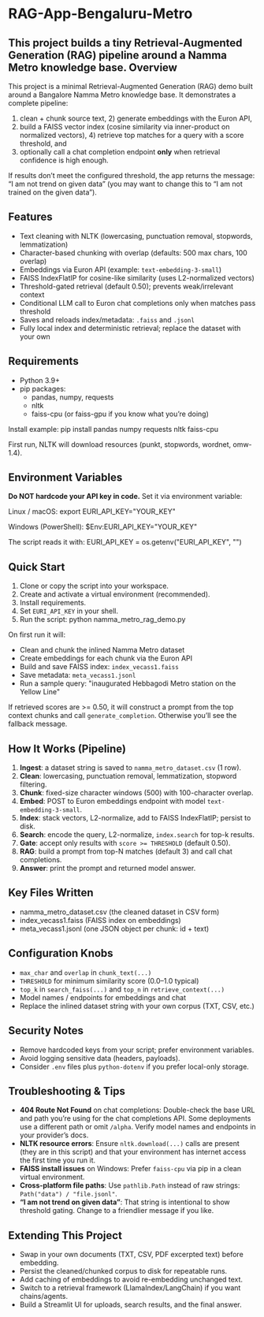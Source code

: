 # RAG-App-Bengaluru-Metro
This project builds a tiny Retrieval-Augmented Generation (RAG) pipeline around a Namma Metro knowledge base.
Overview
--------
This project is a minimal Retrieval-Augmented Generation (RAG) demo built around
a Bangalore Namma Metro knowledge base. It demonstrates a complete pipeline:
1) clean + chunk source text, 2) generate embeddings with the Euron API,
3) build a FAISS vector index (cosine similarity via inner-product on normalized
vectors), 4) retrieve top matches for a query with a score threshold, and
5) optionally call a chat completion endpoint **only** when retrieval confidence
is high enough.

If results don’t meet the configured threshold, the app returns the message:
“I am not trend on given data” (you may want to change this to “I am not trained
on the given data”).


Features
--------
- Text cleaning with NLTK (lowercasing, punctuation removal, stopwords, lemmatization)
- Character-based chunking with overlap (defaults: 500 max chars, 100 overlap)
- Embeddings via Euron API (example: `text-embedding-3-small`)
- FAISS IndexFlatIP for cosine-like similarity (uses L2-normalized vectors)
- Threshold-gated retrieval (default 0.50); prevents weak/irrelevant context
- Conditional LLM call to Euron chat completions only when matches pass threshold
- Saves and reloads index/metadata: `.faiss` and `.jsonl`
- Fully local index and deterministic retrieval; replace the dataset with your own


Requirements
-----------
- Python 3.9+
- pip packages:
  - pandas, numpy, requests
  - nltk
  - faiss-cpu  (or faiss-gpu if you know what you’re doing)

Install example:
    pip install pandas numpy requests nltk faiss-cpu

First run, NLTK will download resources (punkt, stopwords, wordnet, omw-1.4).


Environment Variables
---------------------
**Do NOT hardcode your API key in code.** Set it via environment variable:

Linux / macOS:
    export EURI_API_KEY="YOUR_KEY"

Windows (PowerShell):
    $Env:EURI_API_KEY="YOUR_KEY"

The script reads it with:
    EURI_API_KEY = os.getenv("EURI_API_KEY", "")


Quick Start
-----------
1) Clone or copy the script into your workspace.
2) Create and activate a virtual environment (recommended).
3) Install requirements.
4) Set `EURI_API_KEY` in your shell.
5) Run the script:
    python namma_metro_rag_demo.py

On first run it will:
- Clean and chunk the inlined Namma Metro dataset
- Create embeddings for each chunk via the Euron API
- Build and save FAISS index: `index_vecass1.faiss`
- Save metadata: `meta_vecass1.jsonl`
- Run a sample query:
    "inaugurated Hebbagodi Metro station on the Yellow Line"

If retrieved scores are >= 0.50, it will construct a prompt from the top
context chunks and call `generate_completion`. Otherwise you’ll see the
fallback message.


How It Works (Pipeline)
-----------------------
1) **Ingest**: a dataset string is saved to `namma_metro_dataset.csv` (1 row).
2) **Clean**: lowercasing, punctuation removal, lemmatization, stopword filtering.
3) **Chunk**: fixed-size character windows (500) with 100-character overlap.
4) **Embed**: POST to Euron embeddings endpoint with model `text-embedding-3-small`.
5) **Index**: stack vectors, L2-normalize, add to FAISS IndexFlatIP; persist to disk.
6) **Search**: encode the query, L2-normalize, `index.search` for top-k results.
7) **Gate**: accept only results with `score >= THRESHOLD` (default 0.50).
8) **RAG**: build a prompt from top-N matches (default 3) and call chat completions.
9) **Answer**: print the prompt and returned model answer.


Key Files Written
-----------------
- namma_metro_dataset.csv   (the cleaned dataset in CSV form)
- index_vecass1.faiss       (FAISS index on embeddings)
- meta_vecass1.jsonl        (one JSON object per chunk: id + text)


Configuration Knobs
-------------------
- `max_char` and `overlap` in `chunk_text(...)`
- `THRESHOLD` for minimum similarity score (0.0–1.0 typical)
- `top_k` in `search_faiss(...)` and `top_n` in `retrieve_context(...)`
- Model names / endpoints for embeddings and chat
- Replace the inlined dataset string with your own corpus (TXT, CSV, etc.)


Security Notes
--------------
- Remove hardcoded keys from your script; prefer environment variables.
- Avoid logging sensitive data (headers, payloads).
- Consider `.env` files plus `python-dotenv` if you prefer local-only storage.


Troubleshooting & Tips
----------------------
- **404 Route Not Found** on chat completions:
  Double-check the base URL and path you’re using for the chat completions API.
  Some deployments use a different path or omit `/alpha`. Verify model names and
  endpoints in your provider’s docs.
- **NLTK resource errors**:
  Ensure `nltk.download(...)` calls are present (they are in this script) and
  that your environment has internet access the first time you run it.
- **FAISS install issues** on Windows:
  Prefer `faiss-cpu` via pip in a clean virtual environment.
- **Cross-platform file paths**:
  Use `pathlib.Path` instead of raw strings: `Path("data") / "file.jsonl"`.
- **“I am not trend on given data”**:
  That string is intentional to show threshold gating. Change to a friendlier
  message if you like.


Extending This Project
----------------------
- Swap in your own documents (TXT, CSV, PDF excerpted text) before embedding.
- Persist the cleaned/chunked corpus to disk for repeatable runs.
- Add caching of embeddings to avoid re-embedding unchanged text.
- Switch to a retrieval framework (LlamaIndex/LangChain) if you want chains/agents.
- Build a Streamlit UI for uploads, search results, and the final answer.
